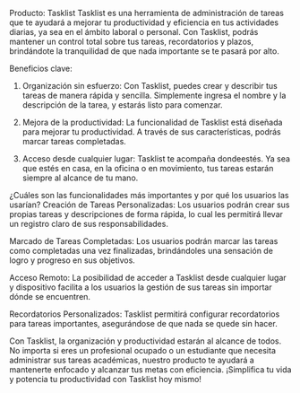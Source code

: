 Producto: Tasklist
Tasklist es una herramienta de administración de tareas que te ayudará a mejorar tu productividad y eficiencia en tus actividades diarias, ya sea en el ámbito laboral o personal. Con Tasklist, podrás mantener un control total sobre tus tareas, recordatorios y plazos, brindándote la tranquilidad de que nada importante se te pasará por alto.

Beneficios clave:

1. Organización sin esfuerzo:
   Con Tasklist, puedes crear y describir tus tareas de manera rápida y sencilla. Simplemente ingresa el nombre y la descripción de la tarea, y estarás listo para comenzar.

2. Mejora de la productividad:
   La funcionalidad de Tasklist está diseñada para mejorar tu productividad. A través de sus características, podrás marcar tareas completadas.

3. Acceso desde cualquier lugar:
   Tasklist te acompaña dondeestés. Ya sea que estés en casa, en la oficina o en movimiento, tus tareas estarán siempre al alcance de tu mano.

¿Cuáles son las funcionalidades más importantes y por qué los usuarios las usarían?
Creación de Tareas Personalizadas: Los usuarios podrán crear sus propias tareas y descripciones de forma rápida, lo cual les permitirá llevar un registro claro de sus responsabilidades.

Marcado de Tareas Completadas: Los usuarios podrán marcar las tareas como completadas una vez finalizadas, brindándoles una sensación de logro y progreso en sus objetivos.

Acceso Remoto: La posibilidad de acceder a Tasklist desde cualquier lugar y dispositivo facilita a los usuarios la gestión de sus tareas sin importar dónde se encuentren.

Recordatorios Personalizados: Tasklist permitirá configurar recordatorios para tareas importantes, asegurándose de que nada se quede sin hacer.

Con Tasklist, la organización y productividad estarán al alcance de todos. No importa si eres un profesional ocupado o un estudiante que necesita administrar sus tareas académicas, nuestro producto te ayudará a mantenerte enfocado y alcanzar tus metas con eficiencia. ¡Simplifica tu vida y potencia tu productividad con Tasklist hoy mismo!
